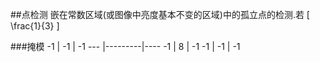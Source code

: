 ##点检测
嵌在常数区域(或图像中亮度基本不变的区域)中的孤立点的检测.若
\[ \frac{1}{3} \]

###掩模
-1  |   -1    | -1
--- |---------|----
-1  |    8    | -1
-1  |   -1    | -1

